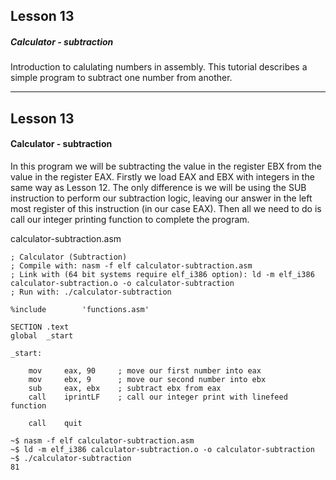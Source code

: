 ## Lesson 13

##### Calculator - subtraction

Introduction to calulating numbers in assembly.  This tutorial describes a simple program to subtract one number from another.

---

## Lesson 13

#### Calculator - subtraction


In this program we will be subtracting the value in the register EBX from the value in the register EAX.  Firstly we load EAX and EBX with integers in the same way as Lesson 12.  The only difference is we will be using the SUB instruction to perform our subtraction logic, leaving our answer in the left most register of this instruction (in our case EAX). Then all we need to do is call our integer printing function to complete the program.

calculator-subtraction.asm
```
; Calculator (Subtraction)
; Compile with: nasm -f elf calculator-subtraction.asm
; Link with (64 bit systems require elf_i386 option): ld -m elf_i386 calculator-subtraction.o -o calculator-subtraction
; Run with: ./calculator-subtraction

%include        'functions.asm'

SECTION .text
global  _start

_start:

    mov     eax, 90     ; move our first number into eax
    mov     ebx, 9      ; move our second number into ebx
    sub     eax, ebx    ; subtract ebx from eax
    call    iprintLF    ; call our integer print with linefeed function

    call    quit
```

```
~$ nasm -f elf calculator-subtraction.asm
~$ ld -m elf_i386 calculator-subtraction.o -o calculator-subtraction
~$ ./calculator-subtraction
81
```
